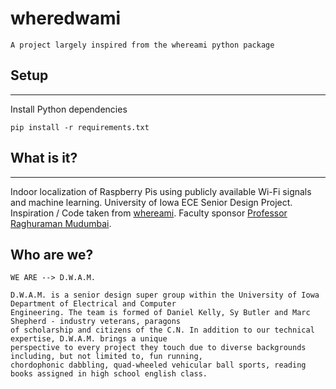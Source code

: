 # wheredwami

```
A project largely inspired from the whereami python package
```

## Setup
--------------

Install Python dependencies
```
pip install -r requirements.txt
```

## What is it?
-----------------------

Indoor localization of Raspberry Pis using publicly available Wi-Fi signals and machine learning. University of Iowa ECE Senior Design Project. Inspiration / Code taken from [whereami](https://github.com/kootenpv/whereami). Faculty sponsor [Professor Raghuraman Mudumbai](https://www.engineering.uiowa.edu/faculty-staff/raghuraman-mudumbai). 

## Who are we?

```WE ARE --> D.W.A.M.```

```
D.W.A.M. is a senior design super group within the University of Iowa Department of Electrical and Computer 
Engineering. The team is formed of Daniel Kelly, Sy Butler and Marc Shepherd - industry veterans, paragons 
of scholarship and citizens of the C.N. In addition to our technical expertise, D.W.A.M. brings a unique 
perspective to every project they touch due to diverse backgrounds including, but not limited to, fun running, 
chordophonic dabbling, quad-wheeled vehicular ball sports, reading books assigned in high school english class.
```
